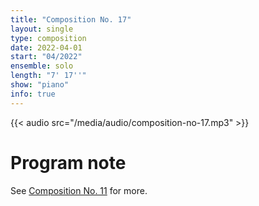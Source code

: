```yaml
---
title: "Composition No. 17"
layout: single
type: composition
date: 2022-04-01
start: "04/2022"
ensemble: solo
length: "7' 17''"
show: "piano"
info: true
---
```


{{< audio src="/media/audio/composition-no-17.mp3" >}}

# Program note

See [Composition No. 11](/compositions/composition-no.-11) for more.